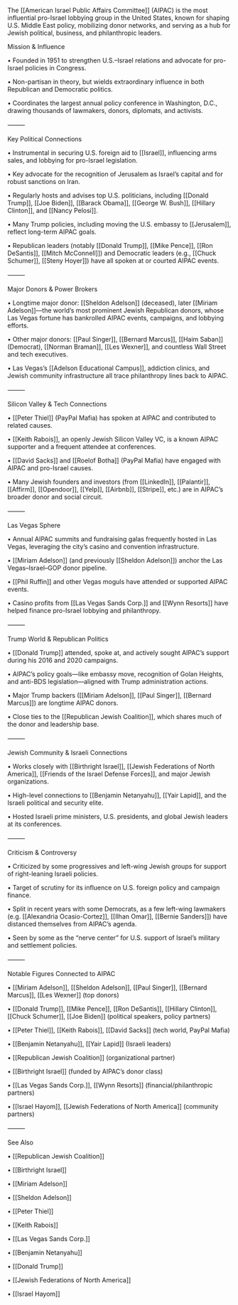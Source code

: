 The [[American Israel Public Affairs Committee]] (AIPAC) is the most influential pro-Israel lobbying group in the United States, known for shaping U.S. Middle East policy, mobilizing donor networks, and serving as a hub for Jewish political, business, and philanthropic leaders.


Mission & Influence

• Founded in 1951 to strengthen U.S.–Israel relations and advocate for pro-Israel policies in Congress.

• Non-partisan in theory, but wields extraordinary influence in both Republican and Democratic politics.

• Coordinates the largest annual policy conference in Washington, D.C., drawing thousands of lawmakers, donors, diplomats, and activists.

  

⸻

  

Key Political Connections

• Instrumental in securing U.S. foreign aid to [[Israel]], influencing arms sales, and lobbying for pro-Israel legislation.

• Key advocate for the recognition of Jerusalem as Israel’s capital and for robust sanctions on Iran.

• Regularly hosts and advises top U.S. politicians, including [[Donald Trump]], [[Joe Biden]], [[Barack Obama]], [[George W. Bush]], [[Hillary Clinton]], and [[Nancy Pelosi]].

• Many Trump policies, including moving the U.S. embassy to [[Jerusalem]], reflect long-term AIPAC goals.

• Republican leaders (notably [[Donald Trump]], [[Mike Pence]], [[Ron DeSantis]], [[Mitch McConnell]]) and Democratic leaders (e.g., [[Chuck Schumer]], [[Steny Hoyer]]) have all spoken at or courted AIPAC events.

  

⸻

  

Major Donors & Power Brokers

• Longtime major donor: [[Sheldon Adelson]] (deceased), later [[Miriam Adelson]]—the world’s most prominent Jewish Republican donors, whose Las Vegas fortune has bankrolled AIPAC events, campaigns, and lobbying efforts.

• Other major donors: [[Paul Singer]], [[Bernard Marcus]], [[Haim Saban]] (Democrat), [[Norman Braman]], [[Les Wexner]], and countless Wall Street and tech executives.

• Las Vegas’s [[Adelson Educational Campus]], addiction clinics, and Jewish community infrastructure all trace philanthropy lines back to AIPAC.

  

⸻

  

Silicon Valley & Tech Connections

• [[Peter Thiel]] (PayPal Mafia) has spoken at AIPAC and contributed to related causes.

• [[Keith Rabois]], an openly Jewish Silicon Valley VC, is a known AIPAC supporter and a frequent attendee at conferences.

• [[David Sacks]] and [[Roelof Botha]] (PayPal Mafia) have engaged with AIPAC and pro-Israel causes.

• Many Jewish founders and investors (from [[LinkedIn]], [[Palantir]], [[Affirm]], [[Opendoor]], [[Yelp]], [[Airbnb]], [[Stripe]], etc.) are in AIPAC’s broader donor and social circuit.

  

⸻

  

Las Vegas Sphere

• Annual AIPAC summits and fundraising galas frequently hosted in Las Vegas, leveraging the city’s casino and convention infrastructure.

• [[Miriam Adelson]] (and previously [[Sheldon Adelson]]) anchor the Las Vegas–Israel–GOP donor pipeline.

• [[Phil Ruffin]] and other Vegas moguls have attended or supported AIPAC events.

• Casino profits from [[Las Vegas Sands Corp.]] and [[Wynn Resorts]] have helped finance pro-Israel lobbying and philanthropy.

  

⸻

  

Trump World & Republican Politics

• [[Donald Trump]] attended, spoke at, and actively sought AIPAC’s support during his 2016 and 2020 campaigns.

• AIPAC’s policy goals—like embassy move, recognition of Golan Heights, and anti-BDS legislation—aligned with Trump administration actions.

• Major Trump backers ([[Miriam Adelson]], [[Paul Singer]], [[Bernard Marcus]]) are longtime AIPAC donors.

• Close ties to the [[Republican Jewish Coalition]], which shares much of the donor and leadership base.

  

⸻

  

Jewish Community & Israeli Connections

• Works closely with [[Birthright Israel]], [[Jewish Federations of North America]], [[Friends of the Israel Defense Forces]], and major Jewish organizations.

• High-level connections to [[Benjamin Netanyahu]], [[Yair Lapid]], and the Israeli political and security elite.

• Hosted Israeli prime ministers, U.S. presidents, and global Jewish leaders at its conferences.

  

⸻

  

Criticism & Controversy

• Criticized by some progressives and left-wing Jewish groups for support of right-leaning Israeli policies.

• Target of scrutiny for its influence on U.S. foreign policy and campaign finance.

• Split in recent years with some Democrats, as a few left-wing lawmakers (e.g. [[Alexandria Ocasio-Cortez]], [[Ilhan Omar]], [[Bernie Sanders]]) have distanced themselves from AIPAC’s agenda.

• Seen by some as the “nerve center” for U.S. support of Israel’s military and settlement policies.

  

⸻

  

Notable Figures Connected to AIPAC

• [[Miriam Adelson]], [[Sheldon Adelson]], [[Paul Singer]], [[Bernard Marcus]], [[Les Wexner]] (top donors)

• [[Donald Trump]], [[Mike Pence]], [[Ron DeSantis]], [[Hillary Clinton]], [[Chuck Schumer]], [[Joe Biden]] (political speakers, policy partners)

• [[Peter Thiel]], [[Keith Rabois]], [[David Sacks]] (tech world, PayPal Mafia)

• [[Benjamin Netanyahu]], [[Yair Lapid]] (Israeli leaders)

• [[Republican Jewish Coalition]] (organizational partner)

• [[Birthright Israel]] (funded by AIPAC’s donor class)

• [[Las Vegas Sands Corp.]], [[Wynn Resorts]] (financial/philanthropic partners)

• [[Israel Hayom]], [[Jewish Federations of North America]] (community partners)

  

⸻

  

See Also

• [[Republican Jewish Coalition]]

• [[Birthright Israel]]

• [[Miriam Adelson]]

• [[Sheldon Adelson]]

• [[Peter Thiel]]

• [[Keith Rabois]]

• [[Las Vegas Sands Corp.]]

• [[Benjamin Netanyahu]]

• [[Donald Trump]]

• [[Jewish Federations of North America]]

• [[Israel Hayom]]